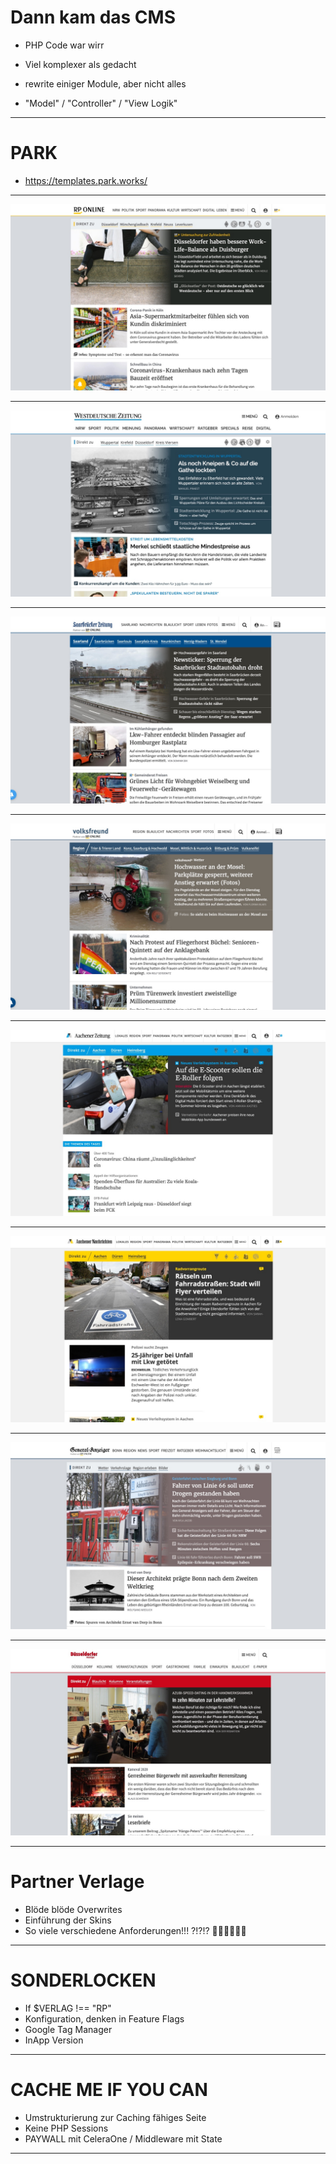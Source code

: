# Dann kam das CMS

* PHP Code war wirr
* Viel komplexer als gedacht

* rewrite einiger Module, aber nicht alles
* "Model" / "Controller" / "View Logik"

---

<!-- .slide: data-background="assets/park.jpg" -->
# PARK

* https://templates.park.works/

---
![Workshop](assets/sites_00.jpg)
<!-- .slide: data-transition="fade" -->
---
![Workshop](assets/sites_01.jpg)
<!-- .slide: data-transition="fade" -->
---
![Workshop](assets/sites_02.jpg)
<!-- .slide: data-transition="fade" -->
---
![Workshop](assets/sites_03.jpg)
<!-- .slide: data-transition="fade" -->
---
![Workshop](assets/sites_04.jpg)
<!-- .slide: data-transition="fade" -->
---
![Workshop](assets/sites_05.jpg)
<!-- .slide: data-transition="fade" -->
---
![Workshop](assets/sites_06.jpg)
<!-- .slide: data-transition="fade" -->
---
![Workshop](assets/sites_07.jpg)
<!-- .slide: data-transition="fade" -->
---
# Partner Verlage

* Blöde blöde Overwrites
* Einführung der Skins
* So viele verschiedene Anforderungen!!! ?!?!? 🤯🤯🤯🤯🤯🤯

---

# SONDERLOCKEN


* If $VERLAG !== "RP" 
* Konfiguration, denken in Feature Flags
* Google Tag Manager
* InApp Version

---

# CACHE ME IF YOU CAN

* Umstrukturierung zur Caching fähiges Seite 
* Keine PHP Sessions 
* PAYWALL mit CeleraOne / Middleware mit State

---

<!-- .slide: data-background="assets/paging.png" -->


